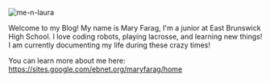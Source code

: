 
![me-n-laura]({{site.baseurl}}/me-n-laura.png)

Welcome to my Blog! My name is Mary Farag, I'm a junior at East Brunswick High School. I love coding robots, playing lacrosse, and learning new things! I am currently documenting my life during these crazy times! 

You can learn more about me here: https://sites.google.com/ebnet.org/maryfarag/home




